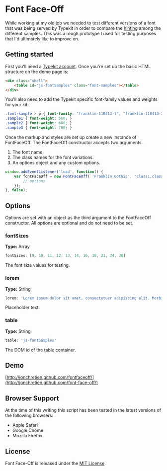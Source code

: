 #  Font Face-Off

While working at my old job we needed to test different versions of a font that was being served by Typekit in order to compare the [hinting](http://blog.typekit.com/2010/12/14/a-closer-look-at-truetype-hinting/) among the different samples. This was a rough prototype I used for testing purposes that I'd ultimately like to improve on.

## Getting started

First you'll need a [Typekit account](https://typekit.com/fonts). Once you're set up the basic HTML structure on the demo page is:

``` html
<div class="shell">
    <table id="js-fontSamples" class="font-samples"></table>
</div>
```

You'll also need to add the Typekit specific font-family values and weights for your kit:

``` css
.font-sample > p { font-family: "franklin-110413-1", "franklin-110413-2"; }
.sample1 { font-weight: 500; }
.sample2 { font-weight: 600; }
.sample3 { font-weight: 700; }
```

Once the markup and styles are set up create a new instance of FontFaceOff. The FontFaceOff constructor accepts two arguments.

1. The font name.
2. The class names for the font variations.
3. An options object and any custom options.

``` js
window.addEventListener('load', function() {
    var fontFaceOff = new FontFaceOff( 'Franklin Gothic', 'class1,class2,class3', {
        // options
    });
}, false);
```

## Options

Options are set with an object as the third argument to the FontFaceOff constructor. All options are optional and do not need to be set.


### fontSizes

**Type:** Array

``` js
fontSizes: [9, 10, 11, 12, 13, 14, 16, 18, 21, 24, 30]
```

The font size values for testing.

### lorem

**Type:** String

``` js
lorem: 'Lorem ipsum dolor sit amet, consectetuer adipiscing elit. Morbi commodo, ipsum sed pharetra gravida, orci magna rhoncus neque, id pulvinar odio lorem non turpis.'
```

Placeholder text.

### table

**Type:** String

``` js
table: 'js-fontSamples'
```

The DOM id of the table container.

## Demo
[http://jonchretien.github.com/fontfaceoff/](http://jonchretien.github.com/font-face-off/)

## Browser Support

At the time of this writing this script has been tested in the latest versions of the following browsers:

- Apple Safari
- Google Chome
- Mozilla Firefox

## License

Font Face-Off is released under the [MIT License](http://mit-license.org).